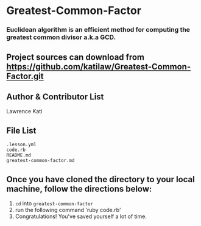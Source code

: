 # Greatest-Common-Factor

### Euclidean algorithm is an efficient method for computing the greatest common divisor a.k.a GCD.

Project sources can download from https://github.com/katilaw/Greatest-Common-Factor.git
---

Author & Contributor List
-------
Lawrence Kati

File List
----------
```
.lesson.yml
code.rb
README.md
greatest-common-factor.md
```

Once you have cloned the directory to your local machine, follow the directions below:
-----
1. `cd` into `greatest-common-factor`
2. run the following command 'ruby code.rb'
3. Congratulations! You've saved yourself a lot of time.
